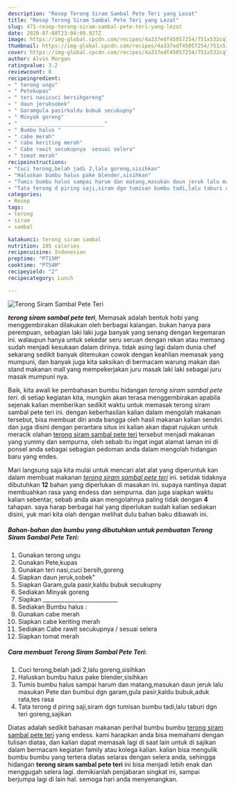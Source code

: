 ```yaml
---
description: "Resep Terong Siram Sambal Pete Teri yang Lezat"
title: "Resep Terong Siram Sambal Pete Teri yang Lezat"
slug: 471-resep-terong-siram-sambal-pete-teri-yang-lezat
date: 2020-07-08T23:04:09.927Z
image: https://img-global.cpcdn.com/recipes/4a337edf45057254/751x532cq70/terong-siram-sambal-pete-teri-foto-resep-utama.jpg
thumbnail: https://img-global.cpcdn.com/recipes/4a337edf45057254/751x532cq70/terong-siram-sambal-pete-teri-foto-resep-utama.jpg
cover: https://img-global.cpcdn.com/recipes/4a337edf45057254/751x532cq70/terong-siram-sambal-pete-teri-foto-resep-utama.jpg
author: Alvin Morgan
ratingvalue: 3.2
reviewcount: 8
recipeingredient:
- " terong ungu"
- " Petekupas"
- " teri nasicuci bersihgoreng"
- " daun jeruksobek"
- " Garamgula pasirkaldu bubuk secukupny"
- " Minyak goreng"
- " ___________________________"
- " Bumbu halus "
- " cabe merah"
- " cabe keriting merah"
- " Cabe rawit secukupnya  sesuai selera"
- " tomat merah"
recipeinstructions:
- "Cuci terong,belah jadi 2,lalu goreng,sisihkan"
- "Haluskan bumbu halus pake blender,sisihkan"
- "Tumis bumbu halus sampai harum dan matang,masukan daun jeruk lalu masukan Pete dan bumbui dgn garam,gula pasir,kaldu bubuk,aduk rata,tes rasa"
- "Tata terong d piring saji,siram dgn tumisan bumbu tadi,lalu taburi dgn teri goreng,sajikan"
categories:
- Resep
tags:
- terong
- siram
- sambal

katakunci: terong siram sambal 
nutrition: 185 calories
recipecuisine: Indonesian
preptime: "PT15M"
cooktime: "PT54M"
recipeyield: "2"
recipecategory: Lunch

---
```



![Terong Siram Sambal Pete Teri](https://img-global.cpcdn.com/recipes/4a337edf45057254/751x532cq70/terong-siram-sambal-pete-teri-foto-resep-utama.jpg)

<b><i>terong siram sambal pete teri</i></b>, Memasak adalah bentuk hobi yang menggembirakan dilakukan oleh berbagai kalangan. bukan hanya para perempuan, sebagian laki laki juga banyak yang senang dengan kegemaran ini. walaupun hanya untuk sekedar seru seruan dengan rekan atau memang sudah menjadi kesukaan dalam dirinya. tidak asing lagi dalam dunia chef sekarang sedikit banyak ditemukan cowok dengan keahlian memasak yang mumpuni, dan banyak juga kita saksikan di bermacam warung makan dan stand makanan mall yang mempekerjakan juru masak laki laki sebagai juru masak mumpuni nya.



Baik, kita awali ke pembahasan bumbu hidangan <i>terong siram sambal pete teri</i>. di setiap kegiatan kita, mungkin akan terasa menggembirakan apabila sejenak kalian memberikan sedikit waktu untuk memasak terong siram sambal pete teri ini. dengan keberhasilan kalian dalam mengolah makanan tersebut, bisa membuat diri anda bangga oleh hasil makanan kalian sendiri. dan juga disini dengan perantara situs ini kalian akan dapat rujukan untuk meracik olahan <u>terong siram sambal pete teri</u> tersebut menjadi makanan yang yummy dan sempurna, oleh sebab itu ingat ingat alamat laman ini di ponsel anda sebagai sebagian pedoman anda dalam mengolah hidangan baru yang endes.


Mari langsung saja kita mulai untuk mencari alat alat yang diperuntuk kan dalam membuat makanan <u><i>terong siram sambal pete teri</i></u> ini. setidak tidaknya dibutuhkan <b>12</b> bahan yang diperlukan di masakan ini. supaya nantinya dapat membuahkan rasa yang endess dan sempurna. dan juga siapkan waktu kalian sebentar, sebab anda akan mengolahnya paling tidak dengan <b>4</b> tahapan. saya harap berbagai hal yang diperlukan sudah kalian sediakan disini, yuk mari kita olah dengan melihat dulu bahan baku dibawah ini.

<!--inarticleads1-->

##### Bahan-bahan dan bumbu yang dibutuhkan untuk pembuatan Terong Siram Sambal Pete Teri:

1. Gunakan  terong ungu
1. Gunakan  Pete,kupas
1. Gunakan  teri nasi,cuci bersih,goreng
1. Siapkan  daun jeruk,sobek&#34;
1. Siapkan  Garam,gula pasir,kaldu bubuk secukupny
1. Sediakan  Minyak goreng
1. Siapkan  ___________________________
1. Sediakan  Bumbu halus :
1. Gunakan  cabe merah
1. Siapkan  cabe keriting merah
1. Sediakan  Cabe rawit secukupnya / sesuai selera
1. Siapkan  tomat merah




<!--inarticleads2-->

##### Cara membuat Terong Siram Sambal Pete Teri:

1. Cuci terong,belah jadi 2,lalu goreng,sisihkan
1. Haluskan bumbu halus pake blender,sisihkan
1. Tumis bumbu halus sampai harum dan matang,masukan daun jeruk lalu masukan Pete dan bumbui dgn garam,gula pasir,kaldu bubuk,aduk rata,tes rasa
1. Tata terong d piring saji,siram dgn tumisan bumbu tadi,lalu taburi dgn teri goreng,sajikan




Diatas adalah sedikit bahasan makanan perihal bumbu bumbu <u>terong siram sambal pete teri</u> yang endess. kami harapkan anda bisa memahami dengan tulisan diatas, dan kalian dapat memasak lagi di saat lain untuk di sajikan dalam bermacam kegiatan family atau kolega kalian. kalian bisa mengulik bumbu bumbu yang tertera diatas selaras dengan selera anda, sehingga hidangan <b>terong siram sambal pete teri</b> ini bisa menjadi lebih enak dan menggugah selera lagi. demikianlah penjabaran singkat ini, sampai berjumpa lagi di lain hal. semoga hari anda menyenangkan.
